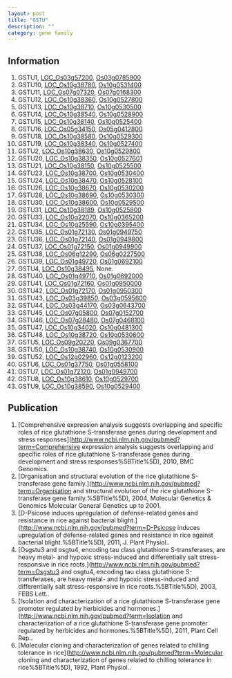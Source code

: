 ```yaml
---
layout: post
title: "GSTU"
description: ""
category: gene family
---
```


## Information
1. GSTU1, [LOC_Os03g57200](http://rice.plantbiology.msu.edu/cgi-bin/ORF_infopage.cgi?orf=LOC_Os03g57200), [Os03g0785900](http://rapdb.dna.affrc.go.jp/viewer/gbrowse_details/irgsp1?name=Os03g0785900)
2. GSTU10, [LOC_Os10g38780](http://rice.plantbiology.msu.edu/cgi-bin/ORF_infopage.cgi?orf=LOC_Os10g38780), [Os10g0531400](http://rapdb.dna.affrc.go.jp/viewer/gbrowse_details/irgsp1?name=Os10g0531400)
3. GSTU11, [LOC_Os07g07320](http://rice.plantbiology.msu.edu/cgi-bin/ORF_infopage.cgi?orf=LOC_Os07g07320), [Os07g0168300](http://rapdb.dna.affrc.go.jp/viewer/gbrowse_details/irgsp1?name=Os07g0168300)
4. GSTU12, [LOC_Os10g38360](http://rice.plantbiology.msu.edu/cgi-bin/ORF_infopage.cgi?orf=LOC_Os10g38360), [Os10g0527800](http://rapdb.dna.affrc.go.jp/viewer/gbrowse_details/irgsp1?name=Os10g0527800)
5. GSTU13, [LOC_Os10g38710](http://rice.plantbiology.msu.edu/cgi-bin/ORF_infopage.cgi?orf=LOC_Os10g38710), [Os10g0530500](http://rapdb.dna.affrc.go.jp/viewer/gbrowse_details/irgsp1?name=Os10g0530500)
6. GSTU14, [LOC_Os10g38540](http://rice.plantbiology.msu.edu/cgi-bin/ORF_infopage.cgi?orf=LOC_Os10g38540), [Os10g0528900](http://rapdb.dna.affrc.go.jp/viewer/gbrowse_details/irgsp1?name=Os10g0528900)
7. GSTU15, [LOC_Os10g38140](http://rice.plantbiology.msu.edu/cgi-bin/ORF_infopage.cgi?orf=LOC_Os10g38140), [Os10g0525400](http://rapdb.dna.affrc.go.jp/viewer/gbrowse_details/irgsp1?name=Os10g0525400)
8. GSTU16, [LOC_Os05g34150](http://rice.plantbiology.msu.edu/cgi-bin/ORF_infopage.cgi?orf=LOC_Os05g34150), [Os05g0412800](http://rapdb.dna.affrc.go.jp/viewer/gbrowse_details/irgsp1?name=Os05g0412800)
9. GSTU18, [LOC_Os10g38580](http://rice.plantbiology.msu.edu/cgi-bin/ORF_infopage.cgi?orf=LOC_Os10g38580), [Os10g0529300](http://rapdb.dna.affrc.go.jp/viewer/gbrowse_details/irgsp1?name=Os10g0529300)
10. GSTU19, [LOC_Os10g38340](http://rice.plantbiology.msu.edu/cgi-bin/ORF_infopage.cgi?orf=LOC_Os10g38340), [Os10g0527400](http://rapdb.dna.affrc.go.jp/viewer/gbrowse_details/irgsp1?name=Os10g0527400)
11. GSTU2, [LOC_Os10g38630](http://rice.plantbiology.msu.edu/cgi-bin/ORF_infopage.cgi?orf=LOC_Os10g38630), [Os10g0529800](http://rapdb.dna.affrc.go.jp/viewer/gbrowse_details/irgsp1?name=Os10g0529800)
12. GSTU20, [LOC_Os10g38350](http://rice.plantbiology.msu.edu/cgi-bin/ORF_infopage.cgi?orf=LOC_Os10g38350), [Os10g0527601](http://rapdb.dna.affrc.go.jp/viewer/gbrowse_details/irgsp1?name=Os10g0527601)
13. GSTU21, [LOC_Os10g38150](http://rice.plantbiology.msu.edu/cgi-bin/ORF_infopage.cgi?orf=LOC_Os10g38150), [Os10g0525500](http://rapdb.dna.affrc.go.jp/viewer/gbrowse_details/irgsp1?name=Os10g0525500)
14. GSTU23, [LOC_Os10g38700](http://rice.plantbiology.msu.edu/cgi-bin/ORF_infopage.cgi?orf=LOC_Os10g38700), [Os10g0530400](http://rapdb.dna.affrc.go.jp/viewer/gbrowse_details/irgsp1?name=Os10g0530400)
15. GSTU24, [LOC_Os10g38470](http://rice.plantbiology.msu.edu/cgi-bin/ORF_infopage.cgi?orf=LOC_Os10g38470), [Os10g0528100](http://rapdb.dna.affrc.go.jp/viewer/gbrowse_details/irgsp1?name=Os10g0528100)
16. GSTU26, [LOC_Os10g38670](http://rice.plantbiology.msu.edu/cgi-bin/ORF_infopage.cgi?orf=LOC_Os10g38670), [Os10g0530200](http://rapdb.dna.affrc.go.jp/viewer/gbrowse_details/irgsp1?name=Os10g0530200)
17. GSTU28, [LOC_Os10g38690](http://rice.plantbiology.msu.edu/cgi-bin/ORF_infopage.cgi?orf=LOC_Os10g38690), [Os10g0530300](http://rapdb.dna.affrc.go.jp/viewer/gbrowse_details/irgsp1?name=Os10g0530300)
18. GSTU30, [LOC_Os10g38600](http://rice.plantbiology.msu.edu/cgi-bin/ORF_infopage.cgi?orf=LOC_Os10g38600), [Os10g0529500](http://rapdb.dna.affrc.go.jp/viewer/gbrowse_details/irgsp1?name=Os10g0529500)
19. GSTU31, [LOC_Os10g38189](http://rice.plantbiology.msu.edu/cgi-bin/ORF_infopage.cgi?orf=LOC_Os10g38189), [Os10g0525800](http://rapdb.dna.affrc.go.jp/viewer/gbrowse_details/irgsp1?name=Os10g0525800)
20. GSTU33, [LOC_Os10g22070](http://rice.plantbiology.msu.edu/cgi-bin/ORF_infopage.cgi?orf=LOC_Os10g22070), [Os10g0365200](http://rapdb.dna.affrc.go.jp/viewer/gbrowse_details/irgsp1?name=Os10g0365200)
21. GSTU34, [LOC_Os10g25590](http://rice.plantbiology.msu.edu/cgi-bin/ORF_infopage.cgi?orf=LOC_Os10g25590), [Os10g0395400](http://rapdb.dna.affrc.go.jp/viewer/gbrowse_details/irgsp1?name=Os10g0395400)
22. GSTU35, [LOC_Os01g72130](http://rice.plantbiology.msu.edu/cgi-bin/ORF_infopage.cgi?orf=LOC_Os01g72130), [Os01g0949750](http://rapdb.dna.affrc.go.jp/viewer/gbrowse_details/irgsp1?name=Os01g0949750)
23. GSTU36, [LOC_Os01g72140](http://rice.plantbiology.msu.edu/cgi-bin/ORF_infopage.cgi?orf=LOC_Os01g72140), [Os01g0949800](http://rapdb.dna.affrc.go.jp/viewer/gbrowse_details/irgsp1?name=Os01g0949800)
24. GSTU37, [LOC_Os01g72150](http://rice.plantbiology.msu.edu/cgi-bin/ORF_infopage.cgi?orf=LOC_Os01g72150), [Os01g0949900](http://rapdb.dna.affrc.go.jp/viewer/gbrowse_details/irgsp1?name=Os01g0949900)
25. GSTU38, [LOC_Os06g12290](http://rice.plantbiology.msu.edu/cgi-bin/ORF_infopage.cgi?orf=LOC_Os06g12290), [Os06g0227500](http://rapdb.dna.affrc.go.jp/viewer/gbrowse_details/irgsp1?name=Os06g0227500)
26. GSTU39, [LOC_Os01g49720](http://rice.plantbiology.msu.edu/cgi-bin/ORF_infopage.cgi?orf=LOC_Os01g49720), [Os01g0692100](http://rapdb.dna.affrc.go.jp/viewer/gbrowse_details/irgsp1?name=Os01g0692100)
27. GSTU4, [LOC_Os10g38495](http://rice.plantbiology.msu.edu/cgi-bin/ORF_infopage.cgi?orf=LOC_Os10g38495), None.
28. GSTU40, [LOC_Os01g49710](http://rice.plantbiology.msu.edu/cgi-bin/ORF_infopage.cgi?orf=LOC_Os01g49710), [Os01g0692000](http://rapdb.dna.affrc.go.jp/viewer/gbrowse_details/irgsp1?name=Os01g0692000)
29. GSTU41, [LOC_Os01g72160](http://rice.plantbiology.msu.edu/cgi-bin/ORF_infopage.cgi?orf=LOC_Os01g72160), [Os01g0950000](http://rapdb.dna.affrc.go.jp/viewer/gbrowse_details/irgsp1?name=Os01g0950000)
30. GSTU42, [LOC_Os01g72170](http://rice.plantbiology.msu.edu/cgi-bin/ORF_infopage.cgi?orf=LOC_Os01g72170), [Os01g0950300](http://rapdb.dna.affrc.go.jp/viewer/gbrowse_details/irgsp1?name=Os01g0950300)
31. GSTU43, [LOC_Os03g39850](http://rice.plantbiology.msu.edu/cgi-bin/ORF_infopage.cgi?orf=LOC_Os03g39850), [Os03g0595600](http://rapdb.dna.affrc.go.jp/viewer/gbrowse_details/irgsp1?name=Os03g0595600)
32. GSTU44, [LOC_Os03g44170](http://rice.plantbiology.msu.edu/cgi-bin/ORF_infopage.cgi?orf=LOC_Os03g44170), [Os03g0643700](http://rapdb.dna.affrc.go.jp/viewer/gbrowse_details/irgsp1?name=Os03g0643700)
33. GSTU45, [LOC_Os07g05800](http://rice.plantbiology.msu.edu/cgi-bin/ORF_infopage.cgi?orf=LOC_Os07g05800), [Os07g0152700](http://rapdb.dna.affrc.go.jp/viewer/gbrowse_details/irgsp1?name=Os07g0152700)
34. GSTU46, [LOC_Os07g28480](http://rice.plantbiology.msu.edu/cgi-bin/ORF_infopage.cgi?orf=LOC_Os07g28480), [Os07g0468100](http://rapdb.dna.affrc.go.jp/viewer/gbrowse_details/irgsp1?name=Os07g0468100)
35. GSTU47, [LOC_Os10g34020](http://rice.plantbiology.msu.edu/cgi-bin/ORF_infopage.cgi?orf=LOC_Os10g34020), [Os10g0481300](http://rapdb.dna.affrc.go.jp/viewer/gbrowse_details/irgsp1?name=Os10g0481300)
36. GSTU48, [LOC_Os10g38720](http://rice.plantbiology.msu.edu/cgi-bin/ORF_infopage.cgi?orf=LOC_Os10g38720), [Os10g0530600](http://rapdb.dna.affrc.go.jp/viewer/gbrowse_details/irgsp1?name=Os10g0530600)
37. GSTU5, [LOC_Os09g20220](http://rice.plantbiology.msu.edu/cgi-bin/ORF_infopage.cgi?orf=LOC_Os09g20220), [Os09g0367700](http://rapdb.dna.affrc.go.jp/viewer/gbrowse_details/irgsp1?name=Os09g0367700)
38. GSTU50, [LOC_Os10g38740](http://rice.plantbiology.msu.edu/cgi-bin/ORF_infopage.cgi?orf=LOC_Os10g38740), [Os10g0530900](http://rapdb.dna.affrc.go.jp/viewer/gbrowse_details/irgsp1?name=Os10g0530900)
39. GSTU52, [LOC_Os12g02960](http://rice.plantbiology.msu.edu/cgi-bin/ORF_infopage.cgi?orf=LOC_Os12g02960), [Os12g0123200](http://rapdb.dna.affrc.go.jp/viewer/gbrowse_details/irgsp1?name=Os12g0123200)
40. GSTU6, [LOC_Os01g37750](http://rice.plantbiology.msu.edu/cgi-bin/ORF_infopage.cgi?orf=LOC_Os01g37750), [Os01g0558100](http://rapdb.dna.affrc.go.jp/viewer/gbrowse_details/irgsp1?name=Os01g0558100)
41. GSTU7, [LOC_Os01g72120](http://rice.plantbiology.msu.edu/cgi-bin/ORF_infopage.cgi?orf=LOC_Os01g72120), [Os01g0949700](http://rapdb.dna.affrc.go.jp/viewer/gbrowse_details/irgsp1?name=Os01g0949700)
42. GSTU8, [LOC_Os10g38610](http://rice.plantbiology.msu.edu/cgi-bin/ORF_infopage.cgi?orf=LOC_Os10g38610), [Os10g0529700](http://rapdb.dna.affrc.go.jp/viewer/gbrowse_details/irgsp1?name=Os10g0529700)
43. GSTU9, [LOC_Os10g38590](http://rice.plantbiology.msu.edu/cgi-bin/ORF_infopage.cgi?orf=LOC_Os10g38590), [Os10g0529400](http://rapdb.dna.affrc.go.jp/viewer/gbrowse_details/irgsp1?name=Os10g0529400)

## Publication
1. [Comprehensive expression analysis suggests overlapping and specific roles of rice glutathione S-transferase genes during development and stress responses](http://www.ncbi.nlm.nih.gov/pubmed?term=Comprehensive expression analysis suggests overlapping and specific roles of rice glutathione S-transferase genes during development and stress responses%5BTitle%5D), 2010, BMC Genomics.
2. [Organisation and structural evolution of the rice glutathione S-transferase gene family.](http://www.ncbi.nlm.nih.gov/pubmed?term=Organisation and structural evolution of the rice glutathione S-transferase gene family.%5BTitle%5D), 2004, Molecular Genetics & Genomics Molecular General Genetics up to 2001.
3. [D-Psicose induces upregulation of defense-related genes and resistance in rice against bacterial blight.](http://www.ncbi.nlm.nih.gov/pubmed?term=D-Psicose induces upregulation of defense-related genes and resistance in rice against bacterial blight.%5BTitle%5D), 2011, J. Plant Physiol..
4. [Osgstu3 and osgtu4, encoding tau class glutathione S-transferases, are heavy metal- and hypoxic stress-induced and differentially salt stress-responsive in rice roots.](http://www.ncbi.nlm.nih.gov/pubmed?term=Osgstu3 and osgtu4, encoding tau class glutathione S-transferases, are heavy metal- and hypoxic stress-induced and differentially salt stress-responsive in rice roots.%5BTitle%5D), 2003, FEBS Lett..
5. [Isolation and characterization of a rice glutathione S-transferase gene promoter regulated by herbicides and hormones.](http://www.ncbi.nlm.nih.gov/pubmed?term=Isolation and characterization of a rice glutathione S-transferase gene promoter regulated by herbicides and hormones.%5BTitle%5D), 2011, Plant Cell Rep..
6. [Molecular cloning and characterization of genes related to chilling tolerance in rice](http://www.ncbi.nlm.nih.gov/pubmed?term=Molecular cloning and characterization of genes related to chilling tolerance in rice%5BTitle%5D), 1992, Plant Physiol..


